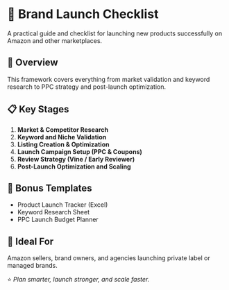 # 🚀 Brand Launch Checklist  

A practical guide and checklist for launching new products successfully on Amazon and other marketplaces.  

## 🧭 Overview  
This framework covers everything from market validation and keyword research to PPC strategy and post-launch optimization.  

## 📋 Key Stages  
1. **Market & Competitor Research**  
2. **Keyword and Niche Validation**  
3. **Listing Creation & Optimization**  
4. **Launch Campaign Setup (PPC & Coupons)**  
5. **Review Strategy (Vine / Early Reviewer)**  
6. **Post-Launch Optimization and Scaling**

## 🧠 Bonus Templates  
- Product Launch Tracker (Excel)  
- Keyword Research Sheet  
- PPC Launch Budget Planner  

## 🎯 Ideal For  
Amazon sellers, brand owners, and agencies launching private label or managed brands.  

⭐ _Plan smarter, launch stronger, and scale faster._

